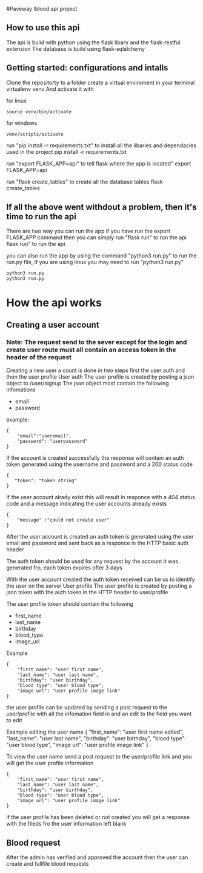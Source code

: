 #Paveway Iblood api project

## How to use this api 
The api is bulid with python using the flask libary and the flask-restful extension
The database is build using flask-sqlalchemy 

## Getting started: configurations and intalls 
Clone the repositorty to a folder
create a virtual enviroment in your terminal
    virtualenv venv And activate it with 

for linux

    source venv/bin/activate
    
for windows

    venv/scripts/activate
run "pip install -r requirements.txt" to install all the libaries and dependacies used in the project
    pip install -r requirements.txt

run "export FLASK_APP=api" to tell flask where the app is located"
    export FLASK_APP=api

run "flask create_tables" to create all the database tables 
    flask create_tables

## If all the above went withdout a problem, then it's time to run the api
There are two way you can run the app
if you have run the export FLASK_APP command then you can simply run "flask run" to run the api 
    flask run" to run the api

you can also run the app by using the command "python3 run.py" to run the run.py file, if you are using linux you may need to run "python3 run.py"
    
    python3 run.py
    python3 run.py

# How the api works
## Creating a user account

### Note: The request send to the sever except for the login and create user route must all contain an access token in the header of the request
Creating a new user a count is done in two steps first the user auth and then the user profile 
User auth
The user profile is created by posting a json object to /user/signup 
The json object most contain the following infomations
* email
* password 

example:

    {
        "email":"useremail",
        "password": "userpassword"
    }

If the account is created successfully the response will contain an auth token generated using the username and password and a 200 status code 

    { 
       "token": "token string"
    }

If the user account alrady exist this will result in  responce with a 404 status code and a message indicating the user accounts already exists

    {
        "message" :"could not create user"
    }

After the user account is created an auth token is generated using the user email and password and sent back as a responce in the HTTP basic auth header 

The auth token should be used for any request by the account it was generated fro, each token expires ofter 3 days 

With the user account created the auth token received can be us to identify the user on the server 
User profile
The user profile is created by posting a json token with the auth token in the HTTP header to user/profile

The user profile token should contain the following 
* first_name
* last_name
* birthday
* blood_type
* image_url

Example 

    {
        "first_name": "user first name",
        "last_name": "user last name",
        "birthday": "user birthday",
        "blood type": "user blood type",
        "image url": "user profile image link"
    }

the user profile can be updated by sending a post request to the user/profile with all the infomation field in and an edit to the field you want to edit

Example editing the user name
    {
        "first_name": "user first name edited",
        "last_name": "user last name",
        "birthday": "user birthday",
        "blood type": "user blood type",
        "image url": "user profile image link"
    }

To view the user name send a post request to the user/profile link and you will get the user profile information

    {
        "first_name": "user first name",
        "last_name": "user last name",
        "birthday": "user birthday",
        "blood type": "user blood type",
        "image url": "user profile image link"
    }

if the user profile has been deleted or not created you will get  a response with the fileds fro the user information left blank

## Blood request 
After the admin has verified and approved the account then the user can create and fullfile blood requests 
